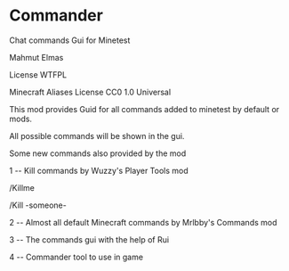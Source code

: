 # Commander
Chat commands  Gui for Minetest

Mahmut Elmas

License WTFPL

Minecraft Aliases License CC0 1.0 Universal


This mod provides Guid for all commands added to minetest by default or mods.

All possible commands will be shown in the gui.

Some new commands also provided by the mod 


1 -- Kill commands by Wuzzy's Player Tools mod

/Killme

/Kill -someone-

2 -- Almost all default Minecraft commands by Mrlbby's Commands mod

3 -- The commands gui with the help of Rui

4  -- Commander tool to use in game

